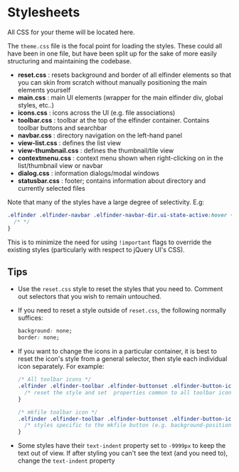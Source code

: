 # Stylesheets

All CSS for your theme will be located here.

The `theme.css` file is the focal point for loading the styles. These could all have been in one file, but have been split up for the sake of more easily structuring and maintaining the codebase.

- **reset.css** : resets background and border of all elfinder elements so that you can skin from scratch without manually positioning the main elements yourself
- **main.css** : main UI elements (wrapper for the main elfinder div, global styles, etc..)
- **icons.css** : icons across the UI (e.g. file associations)
- **toolbar.css** : toolbar at the top of the elfinder container. Contains toolbar buttons and searchbar
- **navbar.css** : directory navigation on the left-hand panel
- **view-list.css** : defines the list view
- **view-thumbnail.css** : defines the thumbnail/tile view
- **contextmenu.css** : context menu shown when right-clicking on in the list/thumbnail view or navbar
- **dialog.css** : information dialogs/modal windows
- **statusbar.css** : footer; contains information about directory and currently selected files

Note that many of the styles have a large degree of selectivity. E.g:

```css
.elfinder .elfinder-navbar .elfinder-navbar-dir.ui-state-active:hover {
  /* */
}
```

This is to minimize the need for using `!important` flags to override the existing styles (particularly with respect to jQuery UI's CSS).

## Tips

- Use the `reset.css` style to reset the styles that you need to. Comment out selectors that you wish to remain untouched.
- If you need to reset a style outside of `reset.css`, the following normally suffices:

  ```css
  background: none;
  border: none;
  ```

- If you want to change the icons in a particular container, it is best to reset the icon's style from a general selector, then style each individual icon separately. For example:

  ```css
  /* All toolbar icons */
  .elfinder .elfinder-toolbar .elfinder-buttonset .elfinder-button-icon {
    /* reset the style and set  properties common to all toolbar icons */
  }

  /* mkfile toolbar icon */
  .elfinder .elfinder-toolbar .elfinder-buttonset .elfinder-button-icon-mkfile {
    /* styles specific to the mkfile button (e.g. background-position) */
  }
  ```

- Some styles have their `text-indent` property set to `-9999px` to keep the text out of view. If after styling you can't see the text (and you need to), change the `text-indent` property
